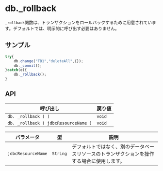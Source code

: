 # db._rollback

`_rollback`関数は、トランザクションをロールバックするために用意されています。デフォルトでは、明示的に呼び出す必要はありません。

## サンプル

```javascript
try{
    db.change("TB1","deleteAll",{});
    db._commit();
}catch(e){
    db._rollback();
}
```

## API

| 呼び出し | 戻り値 |
|---|---|
| `db. _rollback ( )` | `void` |
| `db. _rollback ( jdbcResourceName )` | `void` |

| パラメータ | 型 | 説明 |
|---|---|---|
| `jdbcResourceName` | `String` | デフォルトではなく、別のデータベースリソースのトランザクションを操作する場合に使用します。 |
